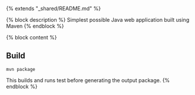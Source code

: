 {% extends "_shared/README.md" %}

{% block description %}
Simplest possible Java web application built using Maven
{% endblock %}

{% block content %}
## Build

```
mvn package
```

This builds and runs test before generating the output package.
{% endblock %}
